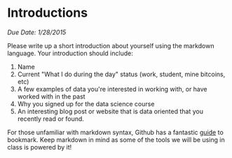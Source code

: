 # Introductions
*Due Date: 1/28/2015*

Please write up a short introduction about yourself using the markdown language. Your introduction should include:

1. Name
2. Current "What I do during the day" status (work, student, mine bitcoins, etc)
3. A few examples of data you're interested in working with, or have worked with in the past
4. Why you signed up for the data science course
5. An interesting blog post or website that is data oriented that you recently read or found.

For those unfamiliar with markdown syntax, Github has a fantastic [guide](https://help.github.com/articles/github-flavored-markdown/) to bookmark. Keep markdown in mind as some of the tools we will be using in class is powered by it!
